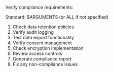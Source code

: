 Verify compliance requirements:

Standard: $ARGUMENTS (or ALL if not specified)

1. Check data retention policies
2. Verify audit logging
3. Test data export functionality
4. Verify consent management
5. Check encryption implementation
6. Review access controls
7. Generate compliance report
8. Fix any non-compliance issues